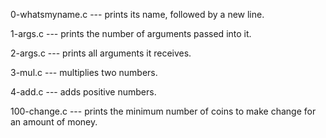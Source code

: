0-whatsmyname.c --- prints its name, followed by a new line.

1-args.c --- prints the number of arguments passed into it.

2-args.c --- prints all arguments it receives.

3-mul.c --- multiplies two numbers. 

4-add.c --- adds positive numbers.

100-change.c --- prints the minimum number of coins to make change for an amount of money.
